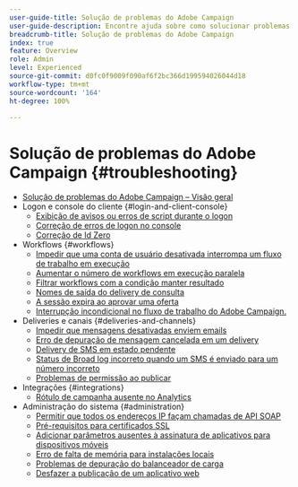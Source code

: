 ```yaml
---
user-guide-title: Solução de problemas do Adobe Campaign
user-guide-description: Encontre ajuda sobre como solucionar problemas do Adobe Campaign.
breadcrumb-title: Solução de problemas do Adobe Campaign
index: true
feature: Overview
role: Admin
level: Experienced
source-git-commit: d0fc0f9009f090af6f2bc366d199594026044d18
workflow-type: tm+mt
source-wordcount: '164'
ht-degree: 100%

---
```



# Solução de problemas do Adobe Campaign {#troubleshooting}

+ [Solução de problemas do Adobe Campaign – Visão geral](/help/troubleshoot-adobe-campaign/overview.md)
+ Logon e console do cliente {#login-and-client-console}
   + [Exibição de avisos ou erros de script durante o logon](/help/troubleshoot-adobe-campaign/script-error-during-login-errors.md)
   + [Correção de erros de logon no console](/help/troubleshoot-adobe-campaign/console-login-errors.md)
   + [Correção de Id Zero](/help/troubleshoot-adobe-campaign/fixing-zero-id.md)
+ Workflows {#workflows}
   + [Impedir que uma conta de usuário desativada interrompa um fluxo de trabalho em execução](/help/troubleshoot-adobe-campaign/prevent-disabled-accounts-from-stopping-workflow.md)
   + [Aumentar o número de workflows em execução paralela](/help/troubleshoot-adobe-campaign/increase-parallel-workflows.md)
   + [Filtrar workflows com a condição manter resultado](/help/troubleshoot-adobe-campaign/keep-result-workflow.md)
   + [Nomes de saída do delivery de consulta](/help/troubleshoot-adobe-campaign/query-delivery-output-names.md)
   + [A sessão expira ao aprovar uma oferta](/help/troubleshoot-adobe-campaign/session-expired-approving-offer.md)
   + [Interrupção incondicional no fluxo de trabalho do Adobe Campaign.](/help/troubleshoot-adobe-campaign/unconditional-stop-workflow.md)
+ Deliveries e canais {#deliveries-and-channels}
   + [Impedir que mensagens desativadas enviem emails](/help/troubleshoot-adobe-campaign/disabled-messages-sending-emails.md)
   + [Erro de depuração de mensagem cancelada em um delivery](/help/troubleshoot-adobe-campaign/message-cancelled-error.md)
   + [Delivery de SMS em estado pendente](/help/troubleshoot-adobe-campaign/resolve-pending-state-sms-delivery.md)
   + [Status de Broad log incorreto quando um SMS é enviado para um número incorreto](/help/troubleshoot-adobe-campaign/sms-broad-log.md)
   + [Problemas de permissão ao publicar](/help/troubleshoot-adobe-campaign/publishing-permissions-issues.md)
+ Integrações {#integrations}
   + [Rótulo de campanha ausente no Analytics](/help/troubleshoot-adobe-campaign/missing-campaign-label.md)
+ Administração do sistema {#administration}
   + [Permitir que todos os endereços IP façam chamadas de API SOAP](/help/troubleshoot-adobe-campaign/allow-all-ip-address-to-make-soap-calls.md)
   + [Pré-requisitos para certificados SSL](/help/troubleshoot-adobe-campaign/ssl-pre-requisites.md)
   + [Adicionar parâmetros ausentes à assinatura de aplicativos para dispositivos móveis](/help/troubleshoot-adobe-campaign/missing-parameters-app-subscription.md)
   + [Erro de falta de memória para instalações locais](/help/troubleshoot-adobe-campaign/troubleshooting-memory-issues.md)
   + [Problemas de depuração do balanceador de carga](/help/troubleshoot-adobe-campaign/load-balancer-issues.md)
   + [Desfazer a publicação de um aplicativo web](/help/troubleshoot-adobe-campaign/unpublish-web-application.md)